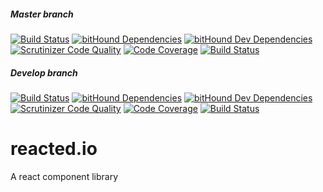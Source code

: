 ##### Master branch
[![Build Status](https://travis-ci.org/AngelsDice/reacted.io.svg?branch=master)](https://travis-ci.org/AngelsDice/reacted.io) [![bitHound Dependencies](https://www.bithound.io/github/AngelsDice/reacted.io/badges/dependencies.svg)](https://www.bithound.io/github/AngelsDice/reacted.io/master/dependencies/npm) [![bitHound Dev Dependencies](https://www.bithound.io/github/AngelsDice/reacted.io/badges/devDependencies.svg)](https://www.bithound.io/github/AngelsDice/reacted.io/master/dependencies/npm) [![Scrutinizer Code Quality](https://scrutinizer-ci.com/g/AngelsDice/reacted.io/badges/quality-score.png?b=master)](https://scrutinizer-ci.com/g/AngelsDice/reacted.io/?branch=master) [![Code Coverage](https://scrutinizer-ci.com/g/AngelsDice/reacted.io/badges/coverage.png?b=master)](https://scrutinizer-ci.com/g/AngelsDice/reacted.io/?branch=master) [![Build Status](https://scrutinizer-ci.com/g/AngelsDice/reacted.io/badges/build.png?b=master)](https://scrutinizer-ci.com/g/AngelsDice/reacted.io/build-status/master)

##### Develop branch
[![Build Status](https://travis-ci.org/AngelsDice/reacted.io.svg?branch=develop)](https://travis-ci.org/AngelsDice/reacted.io) [![bitHound Dependencies](https://www.bithound.io/github/AngelsDice/reacted.io/badges/dependencies.svg)](https://www.bithound.io/github/AngelsDice/reacted.io/develop/dependencies/npm) [![bitHound Dev Dependencies](https://www.bithound.io/github/AngelsDice/reacted.io/badges/devDependencies.svg)](https://www.bithound.io/github/AngelsDice/reacted.io/develop/dependencies/npm) [![Scrutinizer Code Quality](https://scrutinizer-ci.com/g/AngelsDice/reacted.io/badges/quality-score.png?b=develop)](https://scrutinizer-ci.com/g/AngelsDice/reacted.io/?branch=develop) [![Code Coverage](https://scrutinizer-ci.com/g/AngelsDice/reacted.io/badges/coverage.png?b=develop)](https://scrutinizer-ci.com/g/AngelsDice/reacted.io/?branch=develop) [![Build Status](https://scrutinizer-ci.com/g/AngelsDice/reacted.io/badges/build.png?b=develop)](https://scrutinizer-ci.com/g/AngelsDice/reacted.io/build-status/develop)

# reacted.io

A react component library